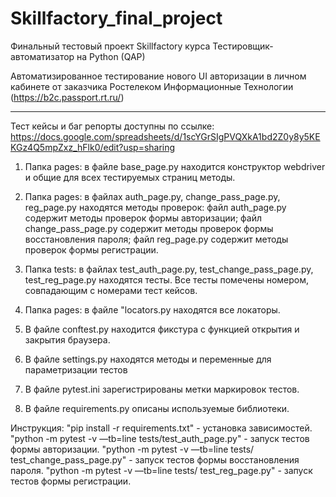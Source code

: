 # Skillfactory_final_project

Финальный тестовый проект Skillfactory курса Тестировщик-автоматизатор на Python (QAP)

Автоматизированное тестирование нового UI авторизации в личном кабинете от заказчика Ростелеком Информационные Технологии (https://b2c.passport.rt.ru/)
____

Тест кейсы и баг репорты доступны по ссылке: https://docs.google.com/spreadsheets/d/1scYGrSIgPVQXkA1bd2Z0y8y5KEKGz4Q5mpZxz_hFlk0/edit?usp=sharing

1. Папка pages: в файле base_page.py находится конструктор webdriver и общие для всех тестируемых страниц методы.

2. Папка pages: в файлах auth_page.py, change_pass_page.py, reg_page.py находятся методы проверок: файл auth_page.py содержит методы проверок формы авторизации; файл change_pass_page.py содержит методы проверок формы восстановления пароля; файл reg_page.py содержит методы проверок формы регистрации.

3. Папка tests: в файлах test_auth_page.py, test_change_pass_page.py, test_reg_page.py находятся тесты. Все тесты помечены номером, совпадающим с номерами тест кейсов. 

4. Папка pages: в файле "locators.py находятся все локаторы.

5. В файле conftest.py находится фикстура с функцией открытия и закрытия браузера. 

6. В файле settings.py находятся методы и переменные для параметризации тестов

7. В файле pytest.ini зарегистрированы метки маркировок тестов.

8. В файле requirements.py описаны используемые библиотеки.

Инструкция: 
"pip install -r requirements.txt" - установка зависимостей.
"python -m pytest -v —tb=line tests/test_auth_page.py" - запуск тестов формы авторизации.
"python -m pytest -v —tb=line tests/ test_change_pass_page.py" - запуск тестов формы восстановления пароля.
"python -m pytest -v —tb=line tests/ test_reg_page.py" - запуск тестов формы регистрации.